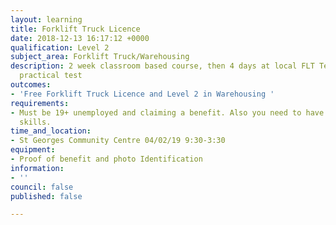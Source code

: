 ```yaml
---
layout: learning
title: Forklift Truck Licence
date: 2018-12-13 16:17:12 +0000
qualification: Level 2
subject_area: Forklift Truck/Warehousing
description: 2 week classroom based course, then 4 days at local FLT Test Centre for
  practical test
outcomes:
- 'Free Forklift Truck Licence and Level 2 in Warehousing '
requirements:
- Must be 19+ unemployed and claiming a benefit. Also you need to have basic English
  skills.
time_and_location:
- St Georges Community Centre 04/02/19 9:30-3:30
equipment:
- Proof of benefit and photo Identification
information:
- ''
council: false
published: false

---
```

